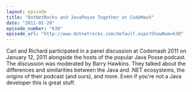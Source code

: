 ```yaml
---
layout: episode
title: "DotNetRocks and JavaPosse Together at CodeMash"
date: "2011-01-20"
episode_number: "630"
episode_url: "http://www.dotnetrocks.com/default.aspx?ShowNum=630"
---
```


Carl and Richard participated in a panel discussion at Codemash 2011 on January 12, 2011 alongside the hosts of the popular Java Posse podcast. The discussion was moderated by Barry Hawkins. They talked about the differences and similarities between the Java and .NET ecosystems, the origins of their podcast (and ours), and more. Even if you're not a Java developer this is great stuff.
